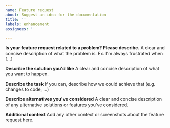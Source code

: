 ```yaml
---
name: Feature request
about: Suggest an idea for the documentation
title: ''
labels: enhancement
assignees: ''

---
```


**Is your feature request related to a problem? Please describe.**
A clear and concise description of what the problem is. Ex. I'm always frustrated when [...]

**Describe the solution you'd like**
A clear and concise description of what you want to happen.

**Describe the task**
If you can, describe how we could achieve that (e.g. changes to code, ...)

**Describe alternatives you've considered**
A clear and concise description of any alternative solutions or features you've considered.

**Additional context**
Add any other context or screenshots about the feature request here.
